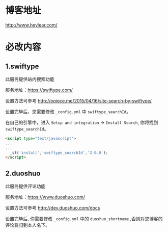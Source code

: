 # 博客地址

<http://www.heylear.com/>

# 必改内容

## 1.swiftype

此服务提供站内搜索功能

服务地址：<https://swiftype.com/>

设置方法可参考 <http://opiece.me/2015/04/16/site-search-by-swiftype/>

设置完毕后，您需要修改 `_config.yml` 中 `swiftype_searchId`。

在自己的引擎中，进入 `Setup and integration` -> `Install Search`, 你将找到 `swiftype_searchId`。

```html
<script type="text/javascript">
...
...
  _st('install','swiftype_searchId','2.0.0');
</script>
```

## 2.duoshuo

此服务提供评论功能

服务地址：<https://www.duoshuo.com/>

设置方法可参考 <http://dev.duoshuo.com/docs>

设置完毕后, 你需要修改 `_config.yml` 中的 `duoshuo_shortname` ,否则对您博客的评论将归到本人名下。

